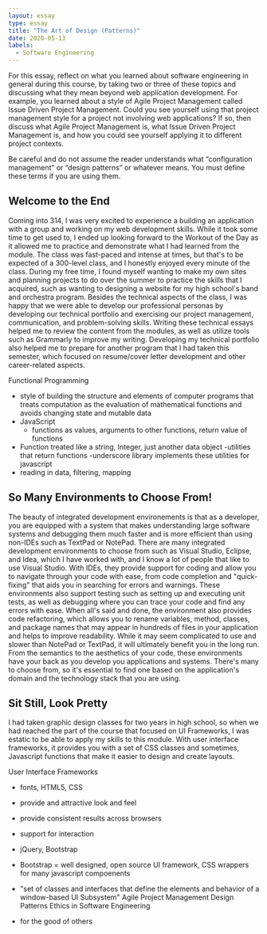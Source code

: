 ```yaml
---
layout: essay
type: essay
title: "The Art of Design (Patterns)"
date: 2020-05-13
labels:
  - Software Engineering
---
```


For this essay, reflect on what you learned about software engineering in general during this course, by taking two or three 
of these topics and discussing what they mean beyond web application development. For example, you learned about a style of 
Agile Project Management called Issue Driven Project Management. Could you see yourself using that project management style 
for a project not involving web applications? If so, then discuss what Agile Project Management is, what Issue Driven Project 
Management is, and how you could see yourself applying it to different project contexts.

Be careful and do not assume the reader understands what “configuration management” or “design patterns” or whatever means. 
You must define these terms if you are using them.


## Welcome to the End

Coming into 314, I was very excited to experience a building an application with a group and working on my web development 
skills. While it took some time to get used to, I ended up looking forward to the Workout of the Day as it allowed me to 
practice and demonstrate what I had learned from the module. The class was fast-paced and intense at times, but that's to be 
expected of a 300-level class, and I honestly enjoyed every minute of the class. During my free time, I found 
myself wanting to make my own sites and planning projects to do over the summer to practice the skills that I acquired, such 
as wanting to designing a website for my high school's band and orchestra program. Besides the technical aspects of the class, 
I was happy that we were able to develop our professional personas by developing our technical portfolio and exercising our 
project management, communication, and problem-solving skills. Writing these technical essays helped me to review the content 
from the modules, as well as utilize tools such as Grammarly to improve my writing. Developing my technical portfolio also 
helped me to prepare for another program that I had taken this semester, which focused on resume/cover letter development and 
other career-related aspects.

Functional Programming
- style of building the structure and elements of computer programs that treats computation as the 
evaluation of mathematical functions and avoids changing state and mutable data
- JavaScript
  - functions as values, arguments to other functions, return value of functions
 - Function treated like a string, Integer, just another data object
 -utilities that return functions
 -underscore library implements these utilities for javascript
 - reading in data, filtering, mapping

## So Many Environments to Choose From!

The beauty of integrated development environements is that as a developer, you are equipped with a system that makes 
understanding large software systems and debugging them much faster and is more efficient than using non-IDEs such as TextPad 
or NotePad. There are many integrated development environments to choose from such as Visual Studio, Eclipse, and Idea, which 
I have worked with, and I know a lot of people that like to use Visual Studio. With IDEs, they provide support for coding and 
allow you to navigate through your code with ease, from code completion and "quick-fixing" that aids you in searching for 
errors and warnings. These environments also support testing such as setting up and executing unit tests, as well as debugging 
where you can trace your code and find any errors with ease. When all's said and done, the environment also provides code 
refactoring, which allows you to rename variables, method, classes, and package names that may appear in hundreds of files in 
your application and helps to improve readability. While it may seem complicated to use and slower than NotePad or TextPad, it 
will ultimately benefit you in the long run. From the semantics to the aesthetics of your code, these environments have your 
back as you develop you applications and systems. There's many to choose from, so it's essential to find one based on the 
application's domain and the technology stack that you are using.

## Sit Still, Look Pretty

I had taken graphic design classes for two years in high school, so when we had reached the part of the course that focused on 
UI Frameworks, I was estatic to be able to apply my skills to this module. With user interface frameworks, it provides you 
with a set of CSS classes and sometimes, Javascript functions that make it easier to design and create layouts. 
   

User Interface Frameworks
- fonts, HTML5, CSS

- provide and attractive look and feel
- provide consistent results across browsers
- support for interaction
- jQuery, Bootstrap
- Bootstrap = well designed, open source UI framework, CSS wrappers for many javascript compoenents
- "set of classes and interfaces that define the elements and behavior of a window-based UI Subsystem"
Agile Project Management
Design Patterns
Ethics in Software Engineering
- for the good of others
